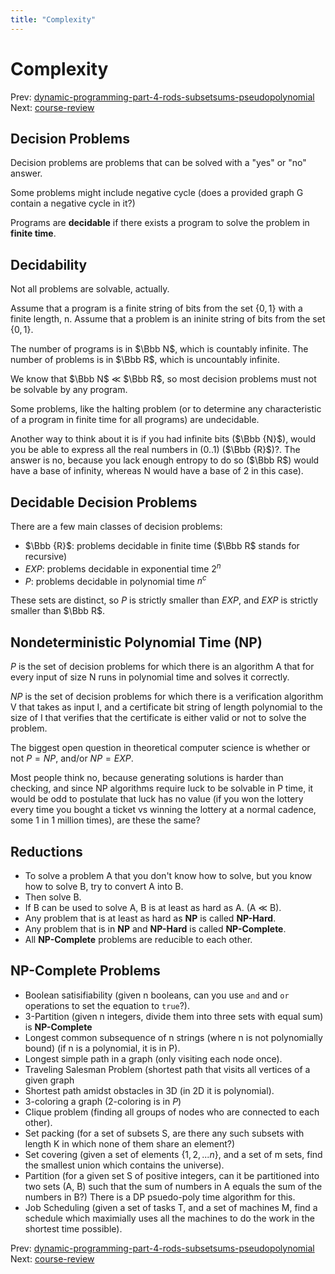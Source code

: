 ```yaml
---
title: "Complexity"
---
```


# Complexity

Prev: [dynamic-programming-part-4-rods-subsetsums-pseudopolynomial](dynamic-programming-part-4-rods-subsetsums-pseudopolynomial.md)
Next: [course-review](course-review.md)

## Decision Problems

Decision problems are problems that can be solved with a "yes" or "no" answer.

Some problems might include negative cycle (does a provided graph G contain a negative cycle in it?)

Programs are **decidable** if there exists a program to solve the problem in **finite time**.

## Decidability

Not all problems are solvable, actually.

Assume that a program is a finite string of bits from the set $\{0, 1\}$ with a finite length, n.
Assume that a problem is an ininite string of bits from the set $\{0, 1\}$.

The number of programs is in $\Bbb N$, which is countably infinite.
The number of problems is in $\Bbb R$, which is uncountably infinite.

We know that $\Bbb N$ $\ll$ $\Bbb R$, so most decision problems must not be solvable by any program.

Some problems, like the halting problem (or to determine any characteristic of a program in finite time for all programs) are undecidable.

Another way to think about it is if you had infinite bits ($\Bbb {N}$), would you be able to express all the real numbers in (0..1) ($\Bbb {R}$)?. The answer is no, because you lack enough entropy to do so ($\Bbb R$) would have a base of infinity, whereas N would have a base of 2 in this case).

## Decidable Decision Problems

There are a few main classes of decision problems:

- $\Bbb {R}$: problems decidable in finite time ($\Bbb R$ stands for recursive)
- $EXP$: problems decidable in exponential time $2^n$
- $P$: problems decidable in polynomial time $n^c$

These sets are distinct, so $P$ is strictly smaller than $EXP$, and $EXP$ is strictly smaller than $\Bbb R$.

## Nondeterministic Polynomial Time (NP)

$P$ is the set of decision problems for which there is an algorithm A that for every input of size N runs in polynomial time and solves it correctly.

$NP$ is the set of decision problems for which there is a verification algorithm V that takes as input I, and a certificate bit string of length polynomial to the size of I that verifies that the certificate is either valid or not to solve the problem.

The biggest open question in theoretical computer science is whether or not $P = NP$, and/or $NP = EXP$.

Most people think no, because generating solutions is harder than checking, and since NP algorithms require luck to be solvable in P time, it would be odd to postulate that luck has no value (if you won the lottery every time you bought a ticket vs winning the lottery at a normal cadence, some 1 in 1 million times), are these the same?

## Reductions

- To solve a problem A that you don't know how to solve, but you know how to solve B, try to convert A into B.
- Then solve B.
- If B can be used to solve A, B is at least as hard as A. (A $\ll$ B).
- Any problem that is at least as hard as **NP** is called **NP-Hard**.
- Any problem that is in **NP** and **NP-Hard** is called **NP-Complete**.
- All **NP-Complete** problems are reducible to each other.

## NP-Complete Problems

- Boolean satisifiability (given n booleans, can you use `and` and `or` operations to set the equation to `true`?).
- 3-Partition (given n integers, divide them into three sets with equal sum) is **NP-Complete**
- Longest common subsequence of n strings (where n is not polynomially bound) (if n is a polynomial, it is in P).
- Longest simple path in a graph (only visiting each node once).
- Traveling Salesman Problem (shortest path that visits all vertices of a given graph
- Shortest path amidst obstacles in 3D (in 2D it is polynomial).
- 3-coloring a graph (2-coloring is in $P$)
- Clique problem (finding all groups of nodes who are connected to each other).
- Set packing (for a set of subsets S, are there any such subsets with length K in which none of them share an element?)
- Set covering (given a set of elements $\{1, 2, ... n\}$, and a set of m sets, find the smallest union which contains the universe).
- Partition (for a given set S of positive integers, can it be partitioned into two sets (A, B) such that the sum of numbers in A equals the sum of the numbers in B?) There is a DP psuedo-poly time algorithm for this.
- Job Scheduling (given a set of tasks T, and a set of machines M, find a schedule which maximially uses all the machines to do the work in the shortest time possible).

Prev: [dynamic-programming-part-4-rods-subsetsums-pseudopolynomial](dynamic-programming-part-4-rods-subsetsums-pseudopolynomial.md)
Next: [course-review](course-review.md)
